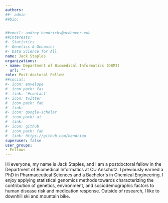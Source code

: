 ```yaml
---
authors:
##- admin
##bio: 


##email: audrey.hendricks@ucdenver.edu
##interests:
#- Statistics
#- Genetics & Genomics
#- Data Science for All
name: Jack Staples
organizations:
- name: Department of Biomedical Informatics (DBMI)
  url: ""
role: Post-doctoral Fellow
##social:
#- icon: envelope
#  icon_pack: fas
#  link: '#contact'
#- icon: twitter
#  icon_pack: fab
#  link: 
#- icon: google-scholar
#  icon_pack: ai
#  link: 
#- icon: github
#  icon_pack: fab
#  link: https://github.com/hendriau
superuser: false
user_groups:
- Fellows
---
```

Hi everyone, my name is Jack Staples, and I am a postdoctoral fellow in the Department of Biomedical Informatics at CU Anschutz. I previously earned a PhD in Pharmaceutical Sciences and a Bachelor's in Chemical Engineering. I enjoy applying statistical genomics methods towards characterizing the contribution of genetics, environment, and sociodemographic factors to human disease risk and medication response. Outside of research, I like to downhill ski and mountain bike.
